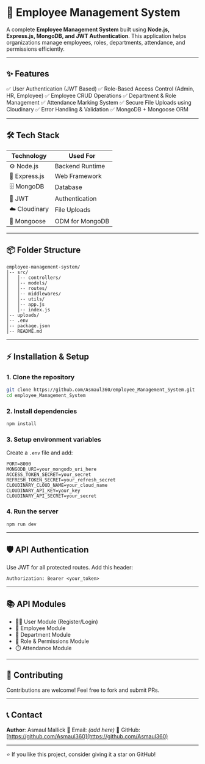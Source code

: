 # 🚀 Employee Management System

A complete **Employee Management System** built using **Node.js, Express.js, MongoDB, and JWT Authentication**. This application helps organizations manage employees, roles, departments, attendance, and permissions efficiently.

---

## ✨ Features

✅ User Authentication (JWT Based)
✅ Role-Based Access Control (Admin, HR, Employee)
✅ Employee CRUD Operations
✅ Department & Role Management
✅ Attendance Marking System
✅ Secure File Uploads using Cloudinary
✅ Error Handling & Validation
✅ MongoDB + Mongoose ORM

---

## 🛠️ Tech Stack

| Technology    | Used For        |
| ------------- | --------------- |
| ⚙️ Node.js    | Backend Runtime |
| 🚀 Express.js | Web Framework   |
| 🗄️ MongoDB    | Database        |
| 🔐 JWT        | Authentication  |
| ☁️ Cloudinary | File Uploads    |
| 🔧 Mongoose   | ODM for MongoDB |

---

## 📦 Folder Structure

```
employee-management-system/
│-- src/
│   │-- controllers/
│   │-- models/
│   │-- routes/
│   │-- middlewares/
│   │-- utils/
│   │-- app.js
│   │-- index.js
│-- uploads/
│-- .env
│-- package.json
│-- README.md
```

---

## ⚡ Installation & Setup

### 1. Clone the repository

```bash
git clone https://github.com/Asmaul360/employee_Management_System.git
cd employee_Management_System
```

### 2. Install dependencies

```bash
npm install
```

### 3. Setup environment variables

Create a `.env` file and add:

```
PORT=8000
MONGODB_URI=your_mongodb_uri_here
ACCESS_TOKEN_SECRET=your_secret
REFRESH_TOKEN_SECRET=your_refresh_secret
CLOUDINARY_CLOUD_NAME=your_cloud_name
CLOUDINARY_API_KEY=your_key
CLOUDINARY_API_SECRET=your_secret
```

### 4. Run the server

```bash
npm run dev
```

---

## 🛡️ API Authentication

Use JWT for all protected routes.
Add this header:

```
Authorization: Bearer <your_token>
```

---

## 📚 API Modules

- 👨‍💼 User Module (Register/Login)
- 🏢 Employee Module
- 🏬 Department Module
- 🔑 Role & Permissions Module
- ⏱️ Attendance Module

---

## 🤝 Contributing

Contributions are welcome! Feel free to fork and submit PRs.

---

## 📞 Contact

**Author**: Asmaul Mallick
📧 Email: _(add here)_
🔗 GitHub: [https://github.com/Asmaul360](https://github.com/Asmaul360)

---

⭐ If you like this project, consider giving it a star on GitHub!

